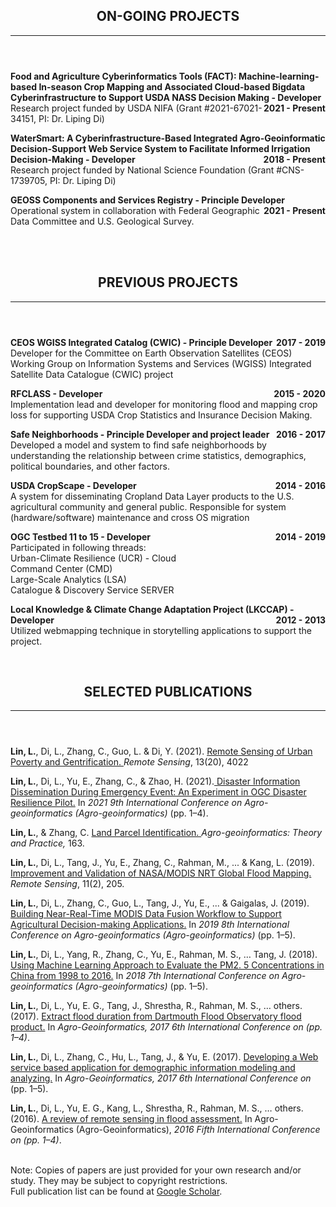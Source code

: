 <header class="entry-header">
<h2 class="entry-title">ON-GOING PROJECTS</h2><hr>
</header>

<p style="text-align:left;"><strong>Food and Agriculture Cyberinformatics Tools (FACT): Machine-learning-based In-season Crop Mapping and Associated Cloud-based Bigdata Cyberinfrastructure to Support USDA NASS Decision Making - Developer<span style="float:right;">2021 - Present</span></strong><br /> Research project funded by USDA NIFA (Grant #2021-67021-34151, PI: Dr. Liping Di)</p>

<p style="text-align:left;"><strong>WaterSmart: A Cyberinfrastructure-Based Integrated Agro-Geoinformatic Decision-Support Web Service System to Facilitate Informed Irrigation Decision-Making - Developer<span style="float:right;">2018 - Present</span></strong><br />Research project funded by National Science Foundation (Grant #CNS-1739705, PI: Dr. Liping Di)</p>

<p style="text-align:left;"><strong>GEOSS Components and Services Registry - Principle Developer<span style="float:right;">2021 - Present</span></strong><br />Operational system in collaboration with Federal Geographic Data Committee and U.S. Geological Survey.</p>
<br>
<br>
 

<header class="entry-header">
<h2 class="entry-title">PREVIOUS PROJECTS</h2><hr>
</header>
<div class="entry-content">
 
<p style="text-align:left;"><strong>CEOS WGISS Integrated Catalog (CWIC) - Principle Developer<span style="float:right;">2017 - 2019</span></strong><br /> Developer for the Committee on Earth Observation Satellites (CEOS) Working Group on Information Systems and Services (WGISS) Integrated Satellite Data Catalogue (CWIC) project</p> 

<p style="text-align:left;"><strong>RFCLASS - Developer<span style="float:right;">2015 - 2020</span></strong><br />Implementation lead and developer for monitoring flood and mapping crop loss for supporting USDA Crop Statistics and Insurance Decision Making.</p>
 
<p style="text-align:left;"><strong>Safe Neighborhoods - Principle Developer and project leader<span style="float:right;">2016 - 2017</span></strong><br />Developed a model and system to find safe neighborhoods by understanding the relationship between crime statistics, demographics, political boundaries, and other factors.</p>

<p style="text-align:left;"><strong>USDA CropScape - Developer<span style="float:right;">2014 - 2016</span></strong><br />A system for disseminating Cropland Data Layer products to the U.S. agricultural community and general public. Responsible for system (hardware/software) maintenance and cross OS migration</p>
  
<p style="text-align:left;"><strong>OGC Testbed 11 to 15 - Developer<span style="float:right;">2014 - 2019</span></strong><br />Participated in following threads: <br />Urban-Climate Resilience (UCR) - Cloud<br />Command Center (CMD)<br />Large-Scale Analytics (LSA)<br />Catalogue & Discovery Service SERVER</p>

<p style="text-align:left;"><strong>Local Knowledge & Climate Change Adaptation Project (LKCCAP) - Developer<span style="float:right;">2012 - 2013</span></strong><br />Utilized webmapping technique in storytelling applications to support the project.</p><br>

<header class="entry-header">
<h2 class="entry-title">SELECTED PUBLICATIONS</h2><hr>
</header>
<div class="entry-content"> 
<p style="text-align:left;"><strong>Lin, L.</strong>, Di, L., Zhang, C., Guo, L. & Di, Y. (2021). <a href="https://www.mdpi.com/2072-4292/13/20/4022/pdf" target="_blank">Remote Sensing of Urban Poverty and Gentrification. </a><i>Remote Sensing</i>, 13(20), 4022</p> 
<p style="text-align:left;"><strong>Lin, L.</strong>, Di, L., Yu, E., Zhang, C., & Zhao, H. (2021).<a href="/asset/pub/A_review_of_remote_sensing_in_flood_assessment.pdf" target="_blank"> Disaster Information Dissemination During Emergency Event: An Experiment in OGC Disaster Resilience Pilot.</a> In <i>2021 9th International Conference on Agro-geoinformatics (Agro-geoinformatics)</i> (pp. 1–4).</p>
                                                                                                                                     
<p style="text-align:left;"><strong>Lin, L.</strong>, & Zhang, C. <a href="/asset/pub/Chapter_LandParcelIdentification.pdf" target="_blank">Land Parcel Identification. </a> <i>Agro-geoinformatics: Theory and Practice,</i> 163. </p>

<p style="text-align:left;"><strong>Lin, L.</strong>, Di, L., Tang, J., Yu, E., Zhang, C., Rahman, M., ... & Kang, L. (2019). <a href="/asset/pub/Improvement_and_Validation_of_NASA_MODIS_NRT_Global_Flood_Mapping.pdf" target="_blank">Improvement and Validation of NASA/MODIS NRT Global Flood Mapping. </a><i>Remote Sensing</i>, 11(2), 205.</p>
<p style="text-align:left;"><strong>Lin, L.</strong>, Di, L., Zhang, C., Guo, L., Tang, J., Yu, E., ... & Gaigalas, J. (2019).<a href="/asset/pub/Building_Near-Real-Time_MODIS_Data_Fusion_Workflow_to_Support_Agricultural_Decision-making_Applications.pdf" target="_blank"> Building Near-Real-Time MODIS Data Fusion Workflow to Support Agricultural Decision-making Applications.</a> In <i>2019 8th International Conference on Agro-geoinformatics (Agro-geoinformatics)</i> (pp. 1–5).</p>
<p style="text-align:left;"><strong>Lin, L.</strong>, Di, L., Yang, R., Zhang, C., Yu, E., Rahman, M. S., … Tang, J. (2018).<a href="/asset/pub/Using_Machine_Learning_Approach_to_Evaluate_the_PM2. 5_Concentrations_in_China_from_1998_to_2016.pdf" target="_blank"> Using Machine Learning Approach to Evaluate the PM2. 5 Concentrations in China from 1998 to 2016.</a> In <i>2018 7th International Conference on Agro-geoinformatics (Agro-geoinformatics)</i> (pp. 1–5).</p>
  
<p style="text-align:left;"><strong>Lin, L.</strong>, Di, L., Yu, E. G., Tang, J., Shrestha, R., Rahman, M. S., … others. (2017). <a href="/asset/pub/Extract_flood_duration_from_Dartmouth_Flood_Observatory_flood_product.pdf" target="_blank">Extract flood duration from Dartmouth Flood Observatory flood product.</a> In <i>Agro-Geoinformatics, 2017 6th International Conference on (pp. 1–4)</i>.</p>
<p style="text-align:left;"><strong>Lin, L.</strong>, Di, L., Zhang, C., Hu, L., Tang, J., & Yu, E. (2017). <a href="/asset/pub/Developing_a_Web_service_based_application_for_demographic_information_modeling_and_analyzing.pdf" target="_blank">Developing a Web service based application for demographic information modeling and analyzing.</a> In <i>Agro-Geoinformatics, 2017 6th International Conference on</i> (pp. 1–5).</p>
<p style="text-align:left;"><strong>Lin, L.</strong>, Di, L., Yu, E. G., Kang, L., Shrestha, R., Rahman, M. S., … others. (2016). <a href="/asset/pub/A_review_of_remote_sensing_in_flood_assessment.pdf" target="_blank">A review of remote sensing in flood assessment.</a> In Agro-Geoinformatics (Agro-Geoinformatics), <i>2016 Fifth International Conference on (pp. 1–4)</i>.</p>

<br>
Note: Copies of papers are just provided for your own research and/or study. They may be subject to copyright restrictions.<br>
Full publication list can be found at <a href="https://scholar.google.com/citations?user=Kg99EKkAAAAJ&hl=en">Google Scholar</a>.<br>
